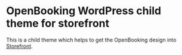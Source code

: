 # OpenBooking WordPress child theme for storefront

This is a child theme which helps to get the OpenBooking design into [Storefront](https://de.wordpress.org/themes/storefront/). 